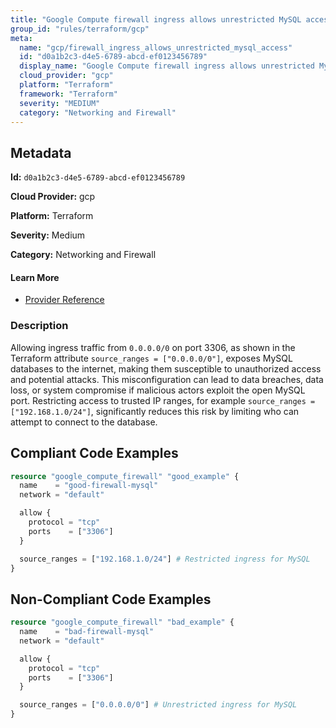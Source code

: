 ```yaml
---
title: "Google Compute firewall ingress allows unrestricted MySQL access"
group_id: "rules/terraform/gcp"
meta:
  name: "gcp/firewall_ingress_allows_unrestricted_mysql_access"
  id: "d0a1b2c3-d4e5-6789-abcd-ef0123456789"
  display_name: "Google Compute firewall ingress allows unrestricted MySQL access"
  cloud_provider: "gcp"
  platform: "Terraform"
  framework: "Terraform"
  severity: "MEDIUM"
  category: "Networking and Firewall"
---
```

## Metadata

**Id:** `d0a1b2c3-d4e5-6789-abcd-ef0123456789`

**Cloud Provider:** gcp

**Platform:** Terraform

**Severity:** Medium

**Category:** Networking and Firewall

#### Learn More

 - [Provider Reference](https://registry.terraform.io/providers/hashicorp/google/latest/docs/resources/compute_firewall)

### Description

 Allowing ingress traffic from `0.0.0.0/0` on port 3306, as shown in the Terraform attribute `source_ranges = ["0.0.0.0/0"]`, exposes MySQL databases to the internet, making them susceptible to unauthorized access and potential attacks. This misconfiguration can lead to data breaches, data loss, or system compromise if malicious actors exploit the open MySQL port. Restricting access to trusted IP ranges, for example `source_ranges = ["192.168.1.0/24"]`, significantly reduces this risk by limiting who can attempt to connect to the database.


## Compliant Code Examples
```terraform
resource "google_compute_firewall" "good_example" {
  name    = "good-firewall-mysql"
  network = "default"

  allow {
    protocol = "tcp"
    ports    = ["3306"]
  }

  source_ranges = ["192.168.1.0/24"] # Restricted ingress for MySQL
}

```
## Non-Compliant Code Examples
```terraform
resource "google_compute_firewall" "bad_example" {
  name    = "bad-firewall-mysql"
  network = "default"

  allow {
    protocol = "tcp"
    ports    = ["3306"]
  }

  source_ranges = ["0.0.0.0/0"] # Unrestricted ingress for MySQL
}

```